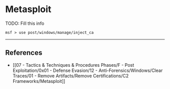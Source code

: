 # Metasploit

TODO: Fill this info

```
msf > use post/windows/manage/inject_ca
```

---
## References

- [[07 - Tactics & Techniques & Procedures Phases/F - Post Exploitation/0x01 - Defense Evasion/12 - Anti-Forensics/Windows/Clear Traces/01 - Remove Artifacts/Remove Certifications/C2 Frameworks/Metasploit]]